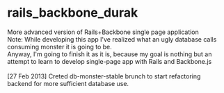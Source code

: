 rails_backbone_durak
====================

More advanced version of Rails+Backbone single page application<br>
Note: While developing this app I've realized what an ugly database calls consuming monster it is going to be.<br>
Anyway, I'm going to finish it as it is, because my goal is nothing but an attempt to learn to develop single-page app with Rails and Backbone.js<br>
<br>
[27 Feb 2013] Creted db-monster-stable brunch to start refactoring backend for more sufficient database use.
